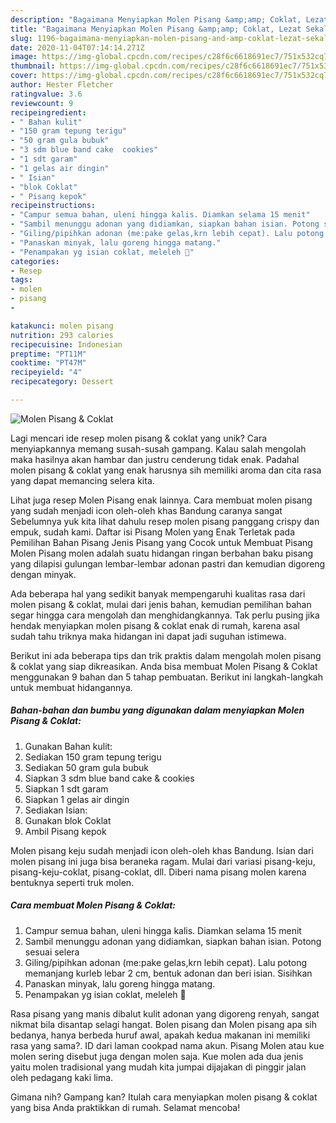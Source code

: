 ```yaml
---
description: "Bagaimana Menyiapkan Molen Pisang &amp;amp; Coklat, Lezat Sekali"
title: "Bagaimana Menyiapkan Molen Pisang &amp;amp; Coklat, Lezat Sekali"
slug: 1196-bagaimana-menyiapkan-molen-pisang-and-amp-coklat-lezat-sekali
date: 2020-11-04T07:14:14.271Z
image: https://img-global.cpcdn.com/recipes/c28f6c6618691ec7/751x532cq70/molen-pisang-coklat-foto-resep-utama.jpg
thumbnail: https://img-global.cpcdn.com/recipes/c28f6c6618691ec7/751x532cq70/molen-pisang-coklat-foto-resep-utama.jpg
cover: https://img-global.cpcdn.com/recipes/c28f6c6618691ec7/751x532cq70/molen-pisang-coklat-foto-resep-utama.jpg
author: Hester Fletcher
ratingvalue: 3.6
reviewcount: 9
recipeingredient:
- " Bahan kulit"
- "150 gram tepung terigu"
- "50 gram gula bubuk"
- "3 sdm blue band cake  cookies"
- "1 sdt garam"
- "1 gelas air dingin"
- " Isian"
- "blok Coklat"
- " Pisang kepok"
recipeinstructions:
- "Campur semua bahan, uleni hingga kalis. Diamkan selama 15 menit"
- "Sambil menunggu adonan yang didiamkan, siapkan bahan isian. Potong sesuai selera"
- "Giling/pipihkan adonan (me:pake gelas,krn lebih cepat). Lalu potong memanjang kurleb lebar 2 cm, bentuk adonan dan beri isian. Sisihkan"
- "Panaskan minyak, lalu goreng hingga matang."
- "Penampakan yg isian coklat, meleleh 🤤"
categories:
- Resep
tags:
- molen
- pisang
- 

katakunci: molen pisang  
nutrition: 293 calories
recipecuisine: Indonesian
preptime: "PT11M"
cooktime: "PT47M"
recipeyield: "4"
recipecategory: Dessert

---
```



![Molen Pisang &amp; Coklat](https://img-global.cpcdn.com/recipes/c28f6c6618691ec7/751x532cq70/molen-pisang-coklat-foto-resep-utama.jpg)

Lagi mencari ide resep molen pisang &amp; coklat yang unik? Cara menyiapkannya memang susah-susah gampang. Kalau salah mengolah maka hasilnya akan hambar dan justru cenderung tidak enak. Padahal molen pisang &amp; coklat yang enak harusnya sih memiliki aroma dan cita rasa yang dapat memancing selera kita.

Lihat juga resep Molen Pisang enak lainnya. Cara membuat molen pisang yang sudah menjadi icon oleh-oleh khas Bandung caranya sangat Sebelumnya yuk kita lihat dahulu resep molen pisang panggang crispy dan empuk, sudah kami. Daftar isi Pisang Molen yang Enak Terletak pada Pemilihan Bahan Pisang Jenis Pisang yang Cocok untuk Membuat Pisang Molen Pisang molen adalah suatu hidangan ringan berbahan baku pisang yang dilapisi gulungan lembar-lembar adonan pastri dan kemudian digoreng dengan minyak.

Ada beberapa hal yang sedikit banyak mempengaruhi kualitas rasa dari molen pisang &amp; coklat, mulai dari jenis bahan, kemudian pemilihan bahan segar hingga cara mengolah dan menghidangkannya. Tak perlu pusing jika hendak menyiapkan molen pisang &amp; coklat enak di rumah, karena asal sudah tahu triknya maka hidangan ini dapat jadi suguhan istimewa.


Berikut ini ada beberapa tips dan trik praktis dalam mengolah molen pisang &amp; coklat yang siap dikreasikan. Anda bisa membuat Molen Pisang &amp; Coklat menggunakan 9 bahan dan 5 tahap pembuatan. Berikut ini langkah-langkah untuk membuat hidangannya.

<!--inarticleads1-->

##### Bahan-bahan dan bumbu yang digunakan dalam menyiapkan Molen Pisang &amp; Coklat:

1. Gunakan  Bahan kulit:
1. Sediakan 150 gram tepung terigu
1. Sediakan 50 gram gula bubuk
1. Siapkan 3 sdm blue band cake &amp; cookies
1. Siapkan 1 sdt garam
1. Siapkan 1 gelas air dingin
1. Sediakan  Isian:
1. Gunakan blok Coklat
1. Ambil  Pisang kepok


Molen pisang keju sudah menjadi icon oleh-oleh khas Bandung. Isian dari molen pisang ini juga bisa beraneka ragam. Mulai dari variasi pisang-keju, pisang-keju-coklat, pisang-coklat, dll. Diberi nama pisang molen karena bentuknya seperti truk molen. 

<!--inarticleads2-->

##### Cara membuat Molen Pisang &amp; Coklat:

1. Campur semua bahan, uleni hingga kalis. Diamkan selama 15 menit
1. Sambil menunggu adonan yang didiamkan, siapkan bahan isian. Potong sesuai selera
1. Giling/pipihkan adonan (me:pake gelas,krn lebih cepat). Lalu potong memanjang kurleb lebar 2 cm, bentuk adonan dan beri isian. Sisihkan
1. Panaskan minyak, lalu goreng hingga matang.
1. Penampakan yg isian coklat, meleleh 🤤


Rasa pisang yang manis dibalut kulit adonan yang digoreng renyah, sangat nikmat bila disantap selagi hangat. Bolen pisang dan Molen pisang apa sih bedanya, hanya berbeda huruf awal, apakah kedua makanan ini memiliki rasa yang sama?. ID dari laman cookpad nama akun. Pisang Molen atau kue molen sering disebut juga dengan molen saja. Kue molen ada dua jenis yaitu molen tradisional yang mudah kita jumpai dijajakan di pinggir jalan oleh pedagang kaki lima. 

Gimana nih? Gampang kan? Itulah cara menyiapkan molen pisang &amp; coklat yang bisa Anda praktikkan di rumah. Selamat mencoba!

